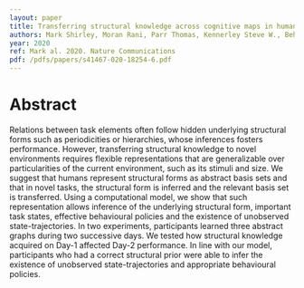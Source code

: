 ```yaml
---
layout: paper
title: Transferring structural knowledge across cognitive maps in humans and models
authors: Mark Shirley, Moran Rani, Parr Thomas, Kennerley Steve W., Behrens Timothy EJ
year: 2020
ref: Mark al. 2020. Nature Communications
pdf: /pdfs/papers/s41467-020-18254-6.pdf
---
```


# Abstract

Relations between task elements often follow hidden underlying structural forms such as
periodicities or hierarchies, whose inferences fosters performance. However, transferring
structural knowledge to novel environments requires flexible representations that are
generalizable over particularities of the current environment, such as its stimuli and size.
We suggest that humans represent structural forms as abstract basis sets and that in novel
tasks, the structural form is inferred and the relevant basis set is transferred. Using a computational model, we show that such representation allows inference of the underlying
structural form, important task states, effective behavioural policies and the existence of
unobserved state-trajectories. In two experiments, participants learned three abstract graphs
during two successive days. We tested how structural knowledge acquired on Day-1 affected
Day-2 performance. In line with our model, participants who had a correct structural
prior were able to infer the existence of unobserved state-trajectories and appropriate
behavioural policies.